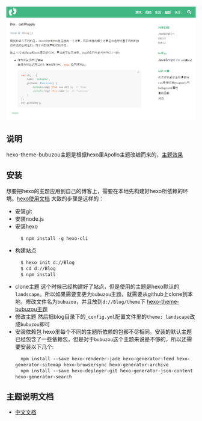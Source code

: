![hexo-theme-bubuzou](https://raw.githubusercontent.com/Bulandent/hexo-theme-bubuzou/master/source/images/readme.png)

## 说明

hexo-theme-bubuzou主题是根据hexo里Apollo主题改编而来的，[主题效果](http://bubuzou.com/)

## 安装
想要把hexo的主题应用到自己的博客上，需要在本地先构建好hexo所依赖的环境。[hexo使用文档](https://hexo.io/zh-cn/docs/index.html)
大致的步骤是这样的：
- 安装git
- 安装node.js
- 安装hexo
  ``` 
    $ npm install -g hexo-cli
  ```
- 构建站点
  ```
    $ hexo init d://Blog
    $ cd d://Blog
    $ npm install
  ```
- clone主题
  这个时候已经构建好了站点，但是使用的主题是hexo默认的`landscape`。所以如果需要变更为`bubuzou`主题，就需要从github上clone到本地，修改文件名为`bubuzou`，并且放到`d://Blog/theme`下
  [hexo-theme-bubuzou主题](https://github.com/Bulandent/hexo-theme-bubuzou)
- 修改主题
  然后把blog目录下的`_config.yml`配置文件里的`theme: landscape`改成`bubuzou`即可
- 安装依赖包
  hexo里每个不同的主题所依赖的包都不尽相同。安装的默认主题已经包含了一些依赖包，但是对于`bubuzou`这个主题来说是不够的，所以还需要安装以下几个:
  ```
    npm install --save hexo-renderer-jade hexo-generator-feed hexo-generator-sitemap hexo-browsersync hexo-generator-archive
    npm install --save hexo-deployer-git hexo-generator-json-content hexo-generator-search
  ```

## 主题说明文档

- [中文文档](https://github.com/Bulandent/hexo-theme-bubuzou/blob/master/doc/doc-zh.md)

